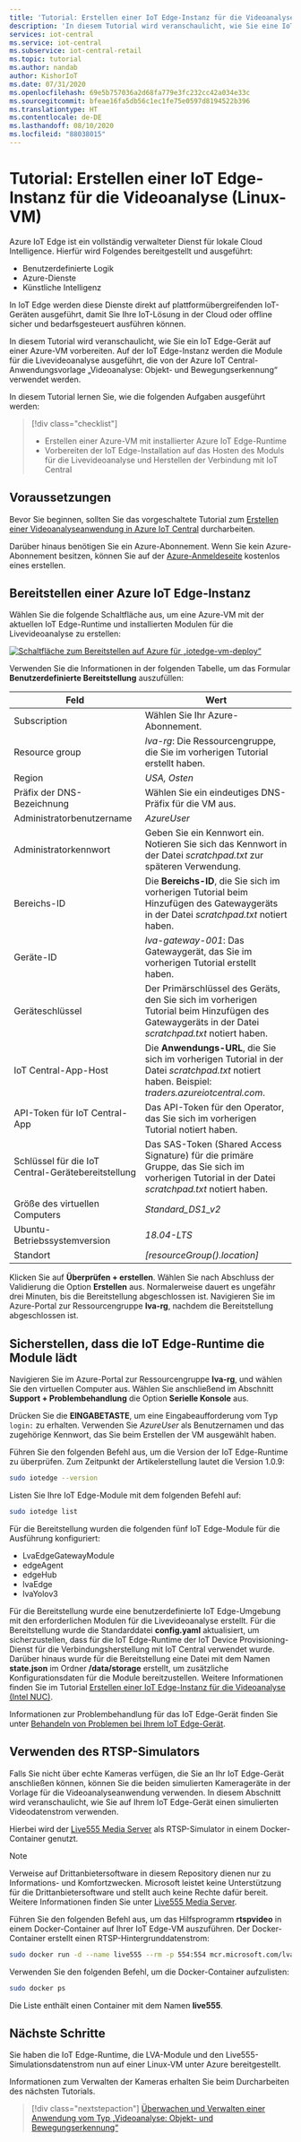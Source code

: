 ```yaml
---
title: 'Tutorial: Erstellen einer IoT Edge-Instanz für die Videoanalyse in Azure IoT Central (Linux-VM)'
description: 'In diesem Tutorial wird veranschaulicht, wie Sie eine IoT Edge-Instanz für die Videoanalyse erstellen, die mit der Anwendungsvorlage „Videoanalyse: Objekt- und Bewegungserkennung“ verwendet werden kann.'
services: iot-central
ms.service: iot-central
ms.subservice: iot-central-retail
ms.topic: tutorial
ms.author: nandab
author: KishorIoT
ms.date: 07/31/2020
ms.openlocfilehash: 69e5b757036a2d68fa779e3fc232cc42a034e33c
ms.sourcegitcommit: bfeae16fa5db56c1ec1fe75e0597d8194522b396
ms.translationtype: HT
ms.contentlocale: de-DE
ms.lasthandoff: 08/10/2020
ms.locfileid: "88038015"
---
```

# <a name="tutorial-create-an-iot-edge-instance-for-video-analytics-linux-vm"></a>Tutorial: Erstellen einer IoT Edge-Instanz für die Videoanalyse (Linux-VM)

Azure IoT Edge ist ein vollständig verwalteter Dienst für lokale Cloud Intelligence. Hierfür wird Folgendes bereitgestellt und ausgeführt:

* Benutzerdefinierte Logik
* Azure-Dienste
* Künstliche Intelligenz

In IoT Edge werden diese Dienste direkt auf plattformübergreifenden IoT-Geräten ausgeführt, damit Sie Ihre IoT-Lösung in der Cloud oder offline sicher und bedarfsgesteuert ausführen können.

In diesem Tutorial wird veranschaulicht, wie Sie ein IoT Edge-Gerät auf einer Azure-VM vorbereiten. Auf der IoT Edge-Instanz werden die Module für die Livevideoanalyse ausgeführt, die von der Azure IoT Central-Anwendungsvorlage „Videoanalyse: Objekt- und Bewegungserkennung“ verwendet werden.

In diesem Tutorial lernen Sie, wie die folgenden Aufgaben ausgeführt werden:
> [!div class="checklist"]
> * Erstellen einer Azure-VM mit installierter Azure IoT Edge-Runtime
> * Vorbereiten der IoT Edge-Installation auf das Hosten des Moduls für die Livevideoanalyse und Herstellen der Verbindung mit IoT Central

## <a name="prerequisites"></a>Voraussetzungen

Bevor Sie beginnen, sollten Sie das vorgeschaltete Tutorial zum [Erstellen einer Videoanalyseanwendung in Azure IoT Central](./tutorial-video-analytics-create-app.md) durcharbeiten.

Darüber hinaus benötigen Sie ein Azure-Abonnement. Wenn Sie kein Azure-Abonnement besitzen, können Sie auf der [Azure-Anmeldeseite](https://aka.ms/createazuresubscription) kostenlos eines erstellen.

## <a name="deploy-azure-iot-edge"></a>Bereitstellen einer Azure IoT Edge-Instanz

Wählen Sie die folgende Schaltfläche aus, um eine Azure-VM mit der aktuellen IoT Edge-Runtime und installierten Modulen für die Livevideoanalyse zu erstellen:

[![Schaltfläche zum Bereitstellen auf Azure für „iotedge-vm-deploy“](https://aka.ms/deploytoazurebutton)](https://portal.azure.com/#create/Microsoft.Template/uri/https%3A%2F%2Fraw.githubusercontent.com%2FAzure%2Flive-video-analytics%2Fmaster%2Fref-apps%2Flva-edge-iot-central-gateway%2Fvm_deploy%2FedgeModuleVMDeploy.json)

Verwenden Sie die Informationen in der folgenden Tabelle, um das Formular **Benutzerdefinierte Bereitstellung** auszufüllen:

| Feld | Wert |
| ----- | ----- |
| Subscription | Wählen Sie Ihr Azure-Abonnement. |
| Resource group | *lva-rg*: Die Ressourcengruppe, die Sie im vorherigen Tutorial erstellt haben. |
| Region       | *USA, Osten* |
| Präfix der DNS-Bezeichnung | Wählen Sie ein eindeutiges DNS-Präfix für die VM aus. |
| Administratorbenutzername | *AzureUser* |
| Administratorkennwort | Geben Sie ein Kennwort ein. Notieren Sie sich das Kennwort in der Datei *scratchpad.txt* zur späteren Verwendung. |
| Bereichs-ID | Die **Bereichs-ID**, die Sie sich im vorherigen Tutorial beim Hinzufügen des Gatewaygeräts in der Datei *scratchpad.txt* notiert haben. |
| Geräte-ID | *lva-gateway-001*: Das Gatewaygerät, das Sie im vorherigen Tutorial erstellt haben. |
| Geräteschlüssel | Der Primärschlüssel des Geräts, den Sie sich im vorherigen Tutorial beim Hinzufügen des Gatewaygeräts in der Datei *scratchpad.txt* notiert haben. |
| IoT Central-App-Host | Die **Anwendungs-URL**, die Sie sich im vorherigen Tutorial in der Datei *scratchpad.txt* notiert haben. Beispiel: *traders.azureiotcentral.com*. |
| API-Token für IoT Central-App | Das API-Token für den Operator, das Sie sich im vorherigen Tutorial notiert haben. |
| Schlüssel für die IoT Central-Gerätebereitstellung | Das SAS-Token (Shared Access Signature) für die primäre Gruppe, das Sie sich im vorherigen Tutorial in der Datei *scratchpad.txt* notiert haben. |
| Größe des virtuellen Computers | *Standard_DS1_v2* |
| Ubuntu-Betriebssystemversion | *18.04-LTS* |
| Standort | *[resourceGroup().location]* |

Klicken Sie auf **Überprüfen + erstellen**. Wählen Sie nach Abschluss der Validierung die Option **Erstellen** aus. Normalerweise dauert es ungefähr drei Minuten, bis die Bereitstellung abgeschlossen ist. Navigieren Sie im Azure-Portal zur Ressourcengruppe **lva-rg**, nachdem die Bereitstellung abgeschlossen ist.

## <a name="ensure-the-iot-edge-runtime-loads-the-modules"></a>Sicherstellen, dass die IoT Edge-Runtime die Module lädt

Navigieren Sie im Azure-Portal zur Ressourcengruppe **lva-rg**, und wählen Sie den virtuellen Computer aus. Wählen Sie anschließend im Abschnitt **Support + Problembehandlung** die Option **Serielle Konsole** aus.

Drücken Sie die **EINGABETASTE**, um eine Eingabeaufforderung vom Typ `login:` zu erhalten. Verwenden Sie *AzureUser* als Benutzernamen und das zugehörige Kennwort, das Sie beim Erstellen der VM ausgewählt haben.

Führen Sie den folgenden Befehl aus, um die Version der IoT Edge-Runtime zu überprüfen. Zum Zeitpunkt der Artikelerstellung lautet die Version 1.0.9:

```bash
sudo iotedge --version
```

Listen Sie Ihre IoT Edge-Module mit dem folgenden Befehl auf:

```bash
sudo iotedge list
```

Für die Bereitstellung wurden die folgenden fünf IoT Edge-Module für die Ausführung konfiguriert:

* LvaEdgeGatewayModule
* edgeAgent
* edgeHub
* lvaEdge
* lvaYolov3

Für die Bereitstellung wurde eine benutzerdefinierte IoT Edge-Umgebung mit den erforderlichen Modulen für die Livevideoanalyse erstellt. Für die Bereitstellung wurde die Standarddatei **config.yaml** aktualisiert, um sicherzustellen, dass für die IoT Edge-Runtime der IoT Device Provisioning-Dienst für die Verbindungsherstellung mit IoT Central verwendet wurde. Darüber hinaus wurde für die Bereitstellung eine Datei mit dem Namen **state.json** im Ordner **/data/storage** erstellt, um zusätzliche Konfigurationsdaten für die Module bereitzustellen. Weitere Informationen finden Sie im Tutorial [Erstellen einer IoT Edge-Instanz für die Videoanalyse (Intel NUC)](./tutorial-video-analytics-iot-edge-nuc.md).

Informationen zur Problembehandlung für das IoT Edge-Gerät finden Sie unter [Behandeln von Problemen bei Ihrem IoT Edge-Gerät](https://docs.microsoft.com/azure/iot-edge/troubleshoot).

## <a name="use-the-rtsp-simulator"></a>Verwenden des RTSP-Simulators

Falls Sie nicht über echte Kameras verfügen, die Sie an Ihr IoT Edge-Gerät anschließen können, können Sie die beiden simulierten Kamerageräte in der Vorlage für die Videoanalyseanwendung verwenden. In diesem Abschnitt wird veranschaulicht, wie Sie auf Ihrem IoT Edge-Gerät einen simulierten Videodatenstrom verwenden.

Hierbei wird der [Live555 Media Server](http://www.live555.com/mediaServer/) als RTSP-Simulator in einem Docker-Container genutzt.

> [!NOTE]
> Verweise auf Drittanbietersoftware in diesem Repository dienen nur zu Informations- und Komfortzwecken. Microsoft leistet keine Unterstützung für die Drittanbietersoftware und stellt auch keine Rechte dafür bereit. Weitere Informationen finden Sie unter [Live555 Media Server](http://www.live555.com/mediaServer/).

Führen Sie den folgenden Befehl aus, um das Hilfsprogramm **rtspvideo** in einem Docker-Container auf Ihrer IoT Edge-VM auszuführen. Der Docker-Container erstellt einen RTSP-Hintergrunddatenstrom:

```bash
sudo docker run -d --name live555 --rm -p 554:554 mcr.microsoft.com/lva-utilities/rtspsim-live555:1.2
```

Verwenden Sie den folgenden Befehl, um die Docker-Container aufzulisten:

```bash
sudo docker ps
```

Die Liste enthält einen Container mit dem Namen **live555**.

## <a name="next-steps"></a>Nächste Schritte

Sie haben die IoT Edge-Runtime, die LVA-Module und den Live555-Simulationsdatenstrom nun auf einer Linux-VM unter Azure bereitgestellt.

Informationen zum Verwalten der Kameras erhalten Sie beim Durcharbeiten des nächsten Tutorials.

> [!div class="nextstepaction"]
> [Überwachen und Verwalten einer Anwendung vom Typ „Videoanalyse: Objekt- und Bewegungserkennung“](./tutorial-video-analytics-manage.md)

